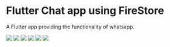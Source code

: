 # Flutter Chat app using FireStore
A Flutter app providing the functionality of whatsapp.

![](images/chatApp_face.jpeg)
![](images/register_page.jpeg)
![](images/all_chat_page.jpeg)
![](images/finding%20contacts.jpeg)
![](images/group%20chat.jpeg)
![](images/interaction%20page.jpeg)
